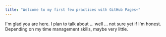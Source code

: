 ```yaml
---
title: "Welcome to my first few practices with GitHub Pages~"
---
```


I'm glad you are here. I plan to talk about ... well ... not sure yet if I'm honest.  Depending on my time management skills, maybe very little.
